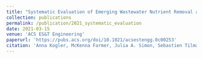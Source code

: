 ```yaml
---
title: "Systematic Evaluation of Emerging Wastewater Nutrient Removal and Recovery Technologies to Inform Practice and Advance Resource Efficiency"
collection: publications
permalink: /publication/2021_systematic_evaluation
date: 2021-03-15
venue: 'ACS ES&T Engineering'
paperurl: 'https://pubs.acs.org/doi/10.1021/acsestengg.0c00253'
citation: 'Anna Kogler, McKenna Farmer, Julia A. Simon, Sebastien Tilmans, George F. Wells, and William A. Tarpeh. 2021. <i>ACS ES&T Engineering</i>. 1(4), 662–684. https://doi.org/10.1021/acsestengg.0c00253'
---
```

